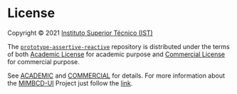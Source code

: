 # License

Copyright © 2021 [Instituto Superior Técnico (IST)](https://tecnico.ulisboa.pt/)

The [`prototype-assertive-reactive`](https://github.com/MIMBCD-UI/prototype-assertive-reactive) repository is distributed under the terms of both [Academic License](https://github.com/MIMBCD-UI/prototype-assertive-reactive/blob/main/ACADEMIC.md) for academic purpose and [Commercial License](https://github.com/MIMBCD-UI/prototype-assertive-reactive/blob/main/COMMERCIAL.md) for commercial purpose.

See [ACADEMIC](https://github.com/MIMBCD-UI/prototype-assertive-reactive/blob/main/ACADEMIC.md) and [COMMERCIAL](https://github.com/MIMBCD-UI/prototype-assertive-reactive/blob/main/COMMERCIAL.md) for details. For more information about the [MIMBCD-UI](https://mimbcd-ui.github.io/) Project just follow the [link](https://github.com/MIMBCD-UI/meta).
